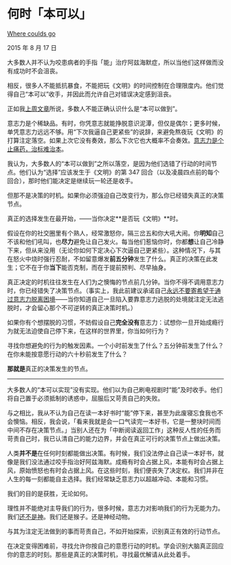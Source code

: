 # 何时「本可以」

[Where coulds go](https://mindingourway.com/where-coulds-go/)

2015 年 8 月 17 日

大多数人并不认为咬患病者的手指「能」治疗阿兹海默症，所以当他们这样做而没有成功时不会沮丧。

相反，很多人不能抵抗暴食，不能把玩《文明》的时间控制在合理限度内。他们觉得自己“本可以”收手，并因此而允许自己对错误决定感到沮丧。

正如我[上周文章](https://mindingourway.com/not-yet-gods/)所说，多数人不能正确认识什么是“本可以做到”。

意志力是个稀缺品。有时，你凭意志就能挣脱意识泥潭，但仅是偶尔；更多时候，单凭意志力远远不够。用“下次我逼自己更紧些”的说辞，来避免熬夜玩《文明》的打算注定落空。如果上次它没有奏效，那么下次它也大概率不会奏效。[意志力是个止痛药，治标难治本](https://mindingourway.com/self-signaling-the-ability-to-do-what-you-want/)。

我认为，大多数人的“本可以做到”之所以落空，是因为他们选错了行动的时间节点。他们认为“选择”应该发生于《文明》的第 347 回合（以及凌晨四点前的每个回合），那时他们能决定是继续玩一轮还是收手。

但那不是决策的时机。如果你必须强迫自己改变行为，那么你已经错失真正的决策节点。

真正的选择发生在最开始，——当你决定**是否玩《文明》**时。

假设在你的社交圈里有个熟人，经常激怒你，隔三岔五和你大吼大闹。你**明知**自己不该和他们吼叫，也**尽力**避免让自己发火。每当他们惹恼你时，你都**想**让自己冷静下来，但从来没用（无论你如何下定决心下次逼自己更紧些）。这种情况下，与其在怒火中烧时强行忍耐，不如留意爆发**前五分钟**发生了什么。真正的决策在此发生；它不在于你**当下**能否克制，而在于提前预判、尽早抽身。

真正决定的时机往往发生在人们为之懊悔的节点前几分钟。当你不得不调用意志力时，你已经错失了决策节点。（事实上，我此前建议承诺自己[永远不要寄希望于通过意志力脱离困境](https://mindingourway.com/deregulating-distraction-moving-towards-the-goal-and-level-hopping/)——当你知道自己一旦陷入要靠意志力逃脱的处境就注定无法逃脱时，才会留心那个不可逆转的真正决策时机。）

如果你有个想摆脱的习惯，不妨假设自己**完全没有**意志力：试想你一旦开始成瘾行为就无法迫使自己停下来，在这样的世界里，你当如何行为？

寻找你想避免的行为的触发因素。一个小时前发生了什么？五分钟前发生了什么？在你未能按意愿行动的六十秒前发生了什么？

**那就是**真正的决策发生的节点。

------

大多数人的“本可以实现”没有实现。他们以为自己刷电视剧时“能”及时收手。他们将自己置于必须抵制的诱惑中，屈服后又苛责自己的失败。

与之相比，我从不认为自己在读一本好书时“能”停下来，甚至为此废寝忘食我也不会懊恼。相反，我会说，「看来我就是会一口气读完一本好书，它是一整块时间而中间不存在决策节点。」当别人还在为「中断阅读返回工作」这种反人性的任务而苛责自己时，我已认清自己的能力边界，并会在真正可行的决策节点上做出决策。

人类**并不是**在任何时刻都能做出决策。有时候，我们没法停止自己读一本好书，就像是我们没法通过咬手指治好阿兹海默。成瘾有时会占据上风，本能有时会占据上风，原始愤怒也有时会占据上风。在这些时刻，我们便丧失了决定权。我们并非在人生的每一刻都能自主选择。我们经常缺乏意志力以超越冲动、本能和习惯。

我们的目的是获胜，无论如何。

理性并不能绝对主导我们的行为，很多时候，意志力对影响我们的行为无能为力。我们[还不是神](https://mindingourway.com/not-yet-gods/)。我们还是猴子。还是神经动物。

与其为注定无法做到的事而苛责自己，不如开始探索，识别真正有效的行动节点。

在决定变得困难前，寻找允许你按自己的意愿行动的时机。学会识别大脑真正回应你的意志的时刻。那些是真正的决策时机，寻找最优解请从此处着手。